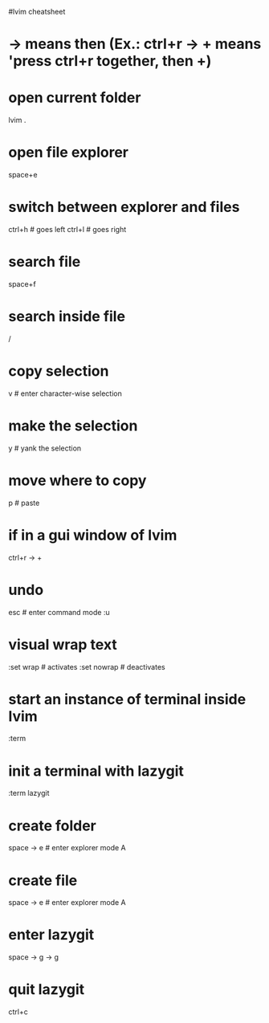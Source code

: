 #lvim cheatsheet

# -> means then (Ex.: ctrl+r -> + means 'press ctrl+r together, then +)

# open current folder
lvim .

# open file explorer
space+e

# switch between explorer and files
ctrl+h # goes left
ctrl+l # goes right

# search file
space+f

# search inside file
/

# copy selection
v # enter character-wise selection
# make the selection
y # yank the selection
# move where to copy
p # paste
# if in a gui window of lvim
ctrl+r -> +

# undo
esc # enter command mode
:u

# visual wrap text
:set wrap # activates
:set nowrap # deactivates

# start an instance of terminal inside lvim
:term

# init a terminal with lazygit
:term lazygit

# create folder
space -> e # enter explorer mode
A

# create file
space -> e # enter explorer mode
A

# enter lazygit
space -> g -> g

# quit lazygit
ctrl+c
